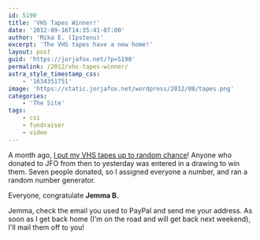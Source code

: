 ```yaml
---
id: 5190
title: 'VHS Tapes Winner!'
date: '2012-09-16T14:35:41-07:00'
author: 'Mika E. (Ipstenu)'
excerpt: 'The VHS tapes have a new home!'
layout: post
guid: 'https://jorjafox.net/?p=5190'
permalink: /2012/vhs-tapes-winner/
astra_style_timestamp_css:
    - '1634351751'
image: 'https://static.jorjafox.net/wordpress/2012/08/tapes.png'
categories:
    - 'The Site'
tags:
    - csi
    - fundraiser
    - video
---
```


A month ago, <a href="https://jorjafox.net/2012/vhs-tapes/">I put my VHS tapes up to random chance</a>! Anyone who donated to JFO from then to yesterday was entered in a drawing to win them. Seven people donated, so I assigned everyone a number, and ran a random number generator.

Everyone, congratulate **Jemma B.**

Jemma, check the email you used to PayPal and send me your address. As soon as I get back home (I'm on the road and will get back next weekend), I'll mail them off to you!
